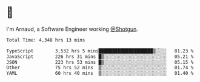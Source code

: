 # 👋

I'm Arnaud, a Software Engineer working [@Shotgun](https://shotgun.live).

<!--START_SECTION:waka-->

```txt
Total Time: 4,348 hrs 13 mins

TypeScript        3,532 hrs 5 mins████████████████████▒░░░░   81.23 %
JavaScript        226 hrs 31 mins █▒░░░░░░░░░░░░░░░░░░░░░░░   05.21 %
JSON              223 hrs 53 mins █▒░░░░░░░░░░░░░░░░░░░░░░░   05.15 %
Other             75 hrs 52 mins  ▒░░░░░░░░░░░░░░░░░░░░░░░░   01.74 %
YAML              60 hrs 40 mins  ▒░░░░░░░░░░░░░░░░░░░░░░░░   01.40 %
```

<!--END_SECTION:waka-->
